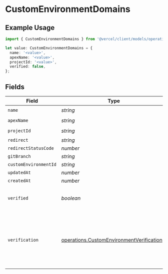 # CustomEnvironmentDomains

## Example Usage

```typescript
import { CustomEnvironmentDomains } from '@vercel/client/models/operations';

let value: CustomEnvironmentDomains = {
  name: '<value>',
  apexName: '<value>',
  projectId: '<value>',
  verified: false,
};
```

## Fields

| Field                 | Type                                                                                                   | Required           | Description                                                                                                                                                                                                                                                                                                                                                          |
| --------------------- | ------------------------------------------------------------------------------------------------------ | ------------------ | -------------------------------------------------------------------------------------------------------------------------------------------------------------------------------------------------------------------------------------------------------------------------------------------------------------------------------------------------------------------- |
| `name`                | _string_                                                                                               | :heavy_check_mark: | N/A                                                                                                                                                                                                                                                                                                                                                                  |
| `apexName`            | _string_                                                                                               | :heavy_check_mark: | N/A                                                                                                                                                                                                                                                                                                                                                                  |
| `projectId`           | _string_                                                                                               | :heavy_check_mark: | N/A                                                                                                                                                                                                                                                                                                                                                                  |
| `redirect`            | _string_                                                                                               | :heavy_minus_sign: | N/A                                                                                                                                                                                                                                                                                                                                                                  |
| `redirectStatusCode`  | _number_                                                                                               | :heavy_minus_sign: | N/A                                                                                                                                                                                                                                                                                                                                                                  |
| `gitBranch`           | _string_                                                                                               | :heavy_minus_sign: | N/A                                                                                                                                                                                                                                                                                                                                                                  |
| `customEnvironmentId` | _string_                                                                                               | :heavy_minus_sign: | N/A                                                                                                                                                                                                                                                                                                                                                                  |
| `updatedAt`           | _number_                                                                                               | :heavy_minus_sign: | N/A                                                                                                                                                                                                                                                                                                                                                                  |
| `createdAt`           | _number_                                                                                               | :heavy_minus_sign: | N/A                                                                                                                                                                                                                                                                                                                                                                  |
| `verified`            | _boolean_                                                                                              | :heavy_check_mark: | `true` if the domain is verified for use with the project. If `false` it will not be used as an alias on this project until the challenge in `verification` is completed.                                                                                                                                                                                            |
| `verification`        | [operations.CustomEnvironmentVerification](../../models/operations/customenvironmentverification.md)[] | :heavy_minus_sign: | A list of verification challenges, one of which must be completed to verify the domain for use on the project. After the challenge is complete `POST /projects/:idOrName/domains/:domain/verify` to verify the domain. Possible challenges: - If `verification.type = TXT` the `verification.domain` will be checked for a TXT record matching `verification.value`. |
